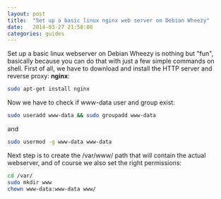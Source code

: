 ```yaml
---
layout: post
title:  "Set up a basic linux nginx web server on Debian Wheezy"
date:   2014-03-27 21:58:00
categories: guides
---
```


Set up a basic linux webserver on Debian Wheezy is nothing but "fun", basically because you can do that with just a few simple commands on shell. First of all, we have to download and install the HTTP server and reverse proxy: <b>nginx</b>:

```bash
sudo apt-get install nginx
```

Now we have to check if www-data user and group exist:

```bash
sudo useradd www-data && sudo groupadd www-data
```

and

```bash
sudo usermod -g www-data www-data
```

Next step is to create the /var/www/ path that will contain the actual webserver, and of course we also set the right permissions:

```bash
cd /var/
sudo mkdir www
chown www-data:www-data www/
```








